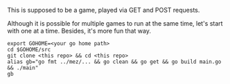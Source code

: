 This is supposed to be a game, played via GET and POST requests. 

Although it is possible for multiple games to run at the same time, let's start with one at a time. Besides, it's more fun that way. 

````
export GOHOME=<your go home path>
cd $GOHOME/src
git clone <this repo> && cd <this repo>
alias gb="go fmt ../mez/... && go clean && go get && go build main.go && ./main"
gb
````
